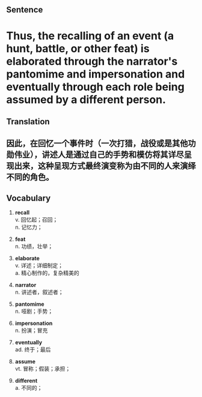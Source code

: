 ## Sentence

<h1>Thus, the recalling of an event (a hunt, battle, or other feat) is elaborated through the narrator's pantomime and impersonation and eventually through each role being assumed by a different person.</h1>

## Translation

<h2>因此，在回忆一个事件时（一次打猎，战役或是其他功勋伟业），讲述人是通过自己的手势和模仿将其详尽呈现出来，这种呈现方式最终演变称为由不同的人来演绎不同的角色。</h2>


## Vocabulary     

1. **recall**     
v. 回忆起；召回；       
n. 记忆力；     

2. **feat**      
n. 功绩，壮举；     

3. **elaborate**      
v. 详述；详细制定；     
a. 精心制作的，复杂精美的      

4. **narrator**      
n. 讲述者，叙述者；     

5. **pantomime**      
n. 哑剧；手势；      

6. **impersonation**      
n. 扮演；冒充       

7. **eventually**      
ad. 终于；最后        

8. **assume**      
vt. 冒称；假装；承担；      

9. **different**      
a. 不同的；     


